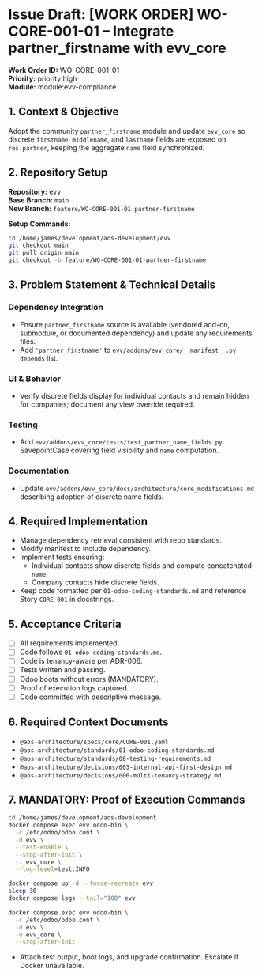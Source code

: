 # Issue Draft: [WORK ORDER] WO-CORE-001-01 – Integrate partner_firstname with evv_core

**Work Order ID:** WO-CORE-001-01  
**Priority:** priority:high  
**Module:** module:evv-compliance

## 1. Context & Objective

Adopt the community `partner_firstname` module and update `evv_core` so discrete `firstname`, `middlename`, and `lastname` fields are exposed on `res.partner`, keeping the aggregate `name` field synchronized.

## 2. Repository Setup

**Repository:** evv  
**Base Branch:** `main`  
**New Branch:** `feature/WO-CORE-001-01-partner-firstname`

**Setup Commands:**
```bash
cd /home/james/development/aos-development/evv
git checkout main
git pull origin main
git checkout -b feature/WO-CORE-001-01-partner-firstname
```

## 3. Problem Statement & Technical Details

### Dependency Integration
- Ensure `partner_firstname` source is available (vendored add-on, submodule, or documented dependency) and update any requirements files.
- Add `'partner_firstname'` to `evv/addons/evv_core/__manifest__.py` `depends` list.

### UI & Behavior
- Verify discrete fields display for individual contacts and remain hidden for companies; document any view override required.

### Testing
- Add `evv/addons/evv_core/tests/test_partner_name_fields.py` SavepointCase covering field visibility and `name` computation.

### Documentation
- Update `evv/addons/evv_core/docs/architecture/core_modifications.md` describing adoption of discrete name fields.

## 4. Required Implementation

- Manage dependency retrieval consistent with repo standards.
- Modify manifest to include dependency.
- Implement tests ensuring:
  - Individual contacts show discrete fields and compute concatenated `name`.
  - Company contacts hide discrete fields.
- Keep code formatted per `01-odoo-coding-standards.md` and reference Story `CORE-001` in docstrings.

## 5. Acceptance Criteria

- [ ] All requirements implemented.  
- [ ] Code follows `01-odoo-coding-standards.md`.  
- [ ] Code is tenancy-aware per ADR-006.  
- [ ] Tests written and passing.  
- [ ] Odoo boots without errors (MANDATORY).  
- [ ] Proof of execution logs captured.  
- [ ] Code committed with descriptive message.

## 6. Required Context Documents

- `@aos-architecture/specs/core/CORE-001.yaml`
- `@aos-architecture/standards/01-odoo-coding-standards.md`
- `@aos-architecture/standards/08-testing-requirements.md`
- `@aos-architecture/decisions/003-internal-api-first-design.md`
- `@aos-architecture/decisions/006-multi-tenancy-strategy.md`

## 7. MANDATORY: Proof of Execution Commands

```bash
cd /home/james/development/aos-development
docker compose exec evv odoo-bin \
  -c /etc/odoo/odoo.conf \
  -d evv \
  --test-enable \
  --stop-after-init \
  -i evv_core \
  --log-level=test:INFO

docker compose up -d --force-recreate evv
sleep 30
docker compose logs --tail="100" evv

docker compose exec evv odoo-bin \
  -c /etc/odoo/odoo.conf \
  -d evv \
  -u evv_core \
  --stop-after-init
```

- Attach test output, boot logs, and upgrade confirmation. Escalate if Docker unavailable.


